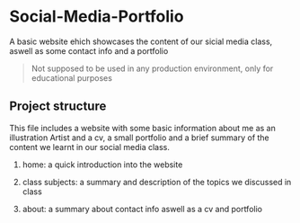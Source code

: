 # Social-Media-Portfolio

A basic website ehich showcases the content of our sicial media class, aswell as some contact info and a portfolio

> Not supposed to be used in any production environment, only for educational purposes

## Project structure

This file includes a website with some basic information about me as an illustration Artist and a cv, a small portfolio and a brief summary of the content we learnt in our social media class.

1. home: a quick introduction into the website

2. class subjects: a summary and description of the topics we discussed in class

3. about: a summary about contact info aswell as a cv and portfolio
